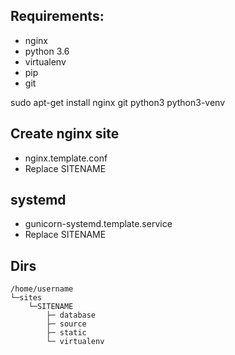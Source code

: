 ## Requirements:
* nginx
* python 3.6
* virtualenv 
* pip
* git

sudo apt-get install nginx git python3 python3-venv

## Create nginx site 
* nginx.template.conf
* Replace SITENAME

## systemd
* gunicorn-systemd.template.service
* Replace SITENAME

## Dirs
    /home/username
    └─sites
        └─SITENAME
            ├─ database
            ├─ source
            ├─ static
            └─ virtualenv
